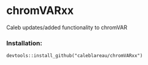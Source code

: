 # chromVARxx
Caleb updates/added functionality to chromVAR

### Installation:

```
devtools::install_github("caleblareau/chromVARxx")
```
